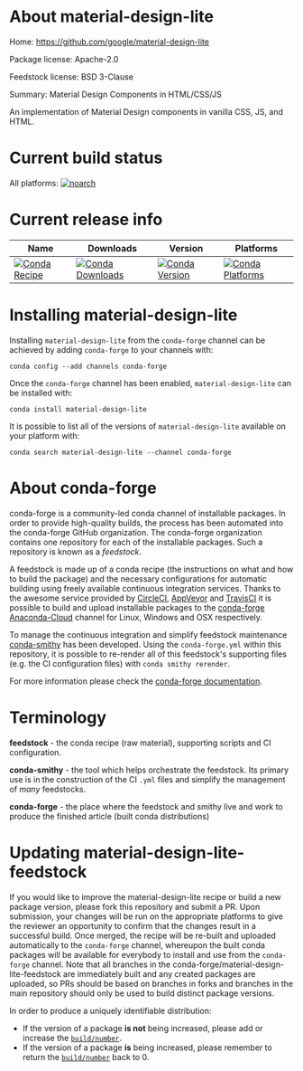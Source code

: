 About material-design-lite
==========================

Home: https://github.com/google/material-design-lite

Package license: Apache-2.0

Feedstock license: BSD 3-Clause

Summary: Material Design Components in HTML/CSS/JS

An implementation of Material Design components in vanilla CSS, JS, and HTML.


Current build status
====================

All platforms:
[![noarch](https://img.shields.io/circleci/project/github/conda-forge/material-design-lite-feedstock/master.svg?label=noarch)](https://circleci.com/gh/conda-forge/material-design-lite-feedstock)

Current release info
====================

| Name | Downloads | Version | Platforms |
| --- | --- | --- | --- |
| [![Conda Recipe](https://img.shields.io/badge/recipe-material--design--lite-green.svg)](https://anaconda.org/conda-forge/material-design-lite) | [![Conda Downloads](https://img.shields.io/conda/dn/conda-forge/material-design-lite.svg)](https://anaconda.org/conda-forge/material-design-lite) | [![Conda Version](https://img.shields.io/conda/vn/conda-forge/material-design-lite.svg)](https://anaconda.org/conda-forge/material-design-lite) | [![Conda Platforms](https://img.shields.io/conda/pn/conda-forge/material-design-lite.svg)](https://anaconda.org/conda-forge/material-design-lite) |

Installing material-design-lite
===============================

Installing `material-design-lite` from the `conda-forge` channel can be achieved by adding `conda-forge` to your channels with:

```
conda config --add channels conda-forge
```

Once the `conda-forge` channel has been enabled, `material-design-lite` can be installed with:

```
conda install material-design-lite
```

It is possible to list all of the versions of `material-design-lite` available on your platform with:

```
conda search material-design-lite --channel conda-forge
```


About conda-forge
=================

conda-forge is a community-led conda channel of installable packages.
In order to provide high-quality builds, the process has been automated into the
conda-forge GitHub organization. The conda-forge organization contains one repository
for each of the installable packages. Such a repository is known as a *feedstock*.

A feedstock is made up of a conda recipe (the instructions on what and how to build
the package) and the necessary configurations for automatic building using freely
available continuous integration services. Thanks to the awesome service provided by
[CircleCI](https://circleci.com/), [AppVeyor](http://www.appveyor.com/)
and [TravisCI](https://travis-ci.org/) it is possible to build and upload installable
packages to the [conda-forge](https://anaconda.org/conda-forge)
[Anaconda-Cloud](http://docs.anaconda.org/) channel for Linux, Windows and OSX respectively.

To manage the continuous integration and simplify feedstock maintenance
[conda-smithy](http://github.com/conda-forge/conda-smithy) has been developed.
Using the ``conda-forge.yml`` within this repository, it is possible to re-render all of
this feedstock's supporting files (e.g. the CI configuration files) with ``conda smithy rerender``.

For more information please check the [conda-forge documentation](https://conda-forge.org/docs/).

Terminology
===========

**feedstock** - the conda recipe (raw material), supporting scripts and CI configuration.

**conda-smithy** - the tool which helps orchestrate the feedstock.
                   Its primary use is in the construction of the CI ``.yml`` files
                   and simplify the management of *many* feedstocks.

**conda-forge** - the place where the feedstock and smithy live and work to
                  produce the finished article (built conda distributions)


Updating material-design-lite-feedstock
=======================================

If you would like to improve the material-design-lite recipe or build a new
package version, please fork this repository and submit a PR. Upon submission,
your changes will be run on the appropriate platforms to give the reviewer an
opportunity to confirm that the changes result in a successful build. Once
merged, the recipe will be re-built and uploaded automatically to the
`conda-forge` channel, whereupon the built conda packages will be available for
everybody to install and use from the `conda-forge` channel.
Note that all branches in the conda-forge/material-design-lite-feedstock are
immediately built and any created packages are uploaded, so PRs should be based
on branches in forks and branches in the main repository should only be used to
build distinct package versions.

In order to produce a uniquely identifiable distribution:
 * If the version of a package **is not** being increased, please add or increase
   the [``build/number``](http://conda.pydata.org/docs/building/meta-yaml.html#build-number-and-string).
 * If the version of a package **is** being increased, please remember to return
   the [``build/number``](http://conda.pydata.org/docs/building/meta-yaml.html#build-number-and-string)
   back to 0.